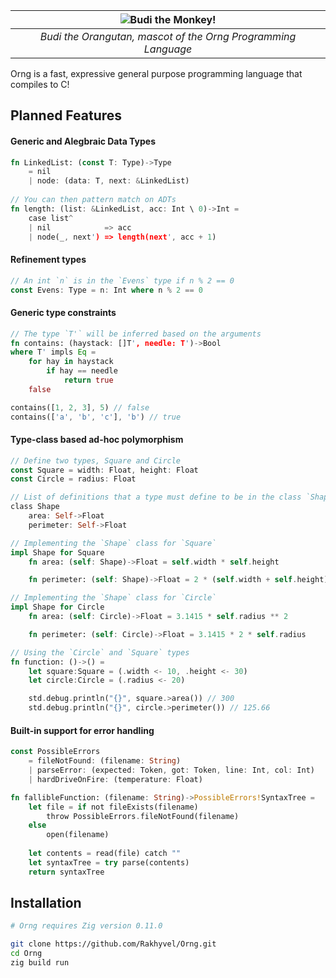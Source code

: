 | ![Budi the Monkey!](https://github.com/Rakhyvel/Orng/blob/main/budi.png) |
|:--:|
| *Budi the Orangutan, mascot of the Orng Programming Language* |

Orng is a fast, expressive general purpose programming language that compiles to C!

## Planned Features
#### Generic and Alegbraic Data Types
```rs
fn LinkedList: (const T: Type)->Type
    = nil
    | node: (data: T, next: &LinkedList)
    
// You can then pattern match on ADTs
fn length: (list: &LinkedList, acc: Int \ 0)->Int =
    case list^
    | nil            => acc
    | node(_, next') => length(next', acc + 1)
```
#### Refinement types
```rs
// An int `n` is in the `Evens` type if n % 2 == 0
const Evens: Type = n: Int where n % 2 == 0
```
#### Generic type constraints
```rs
// The type `T'` will be inferred based on the arguments
fn contains: (haystack: []T', needle: T')->Bool 
where T' impls Eq =
    for hay in haystack
        if hay == needle
            return true
    false

contains([1, 2, 3], 5) // false
contains(['a', 'b', 'c'], 'b') // true
```
#### Type-class based ad-hoc polymorphism
```rs
// Define two types, Square and Circle
const Square = width: Float, height: Float
const Circle = radius: Float

// List of definitions that a type must define to be in the class `Shape`
class Shape
    area: Self->Float
    perimeter: Self->Float

// Implementing the `Shape` class for `Square`
impl Shape for Square
    fn area: (self: Shape)->Float = self.width * self.height

    fn perimeter: (self: Shape)->Float = 2 * (self.width + self.height)

// Implementing the `Shape` class for `Circle`
impl Shape for Circle
    fn area: (self: Circle)->Float = 3.1415 * self.radius ** 2

    fn perimeter: (self: Circle)->Float = 3.1415 * 2 * self.radius

// Using the `Circle` and `Square` types
fn function: ()->() =
    let square:Square = (.width <- 10, .height <- 30)
    let circle:Circle = (.radius <- 20)

    std.debug.println("{}", square.>area()) // 300
    std.debug.println("{}", circle.>perimeter()) // 125.66
```
#### Built-in support for error handling
```rs
const PossibleErrors
    = fileNotFound: (filename: String)
    | parseError: (expected: Token, got: Token, line: Int, col: Int)
    | hardDriveOnFire: (temperature: Float)

fn fallibleFunction: (filename: String)->PossibleErrors!SyntaxTree =
    let file = if not fileExists(filename)
        throw PossibleErrors.fileNotFound(filename)
    else
        open(filename)
    
    let contents = read(file) catch ""
    let syntaxTree = try parse(contents)
    return syntaxTree
```

## Installation
```sh
# Orng requires Zig version 0.11.0

git clone https://github.com/Rakhyvel/Orng.git
cd Orng
zig build run
```